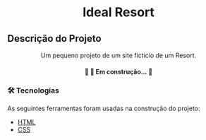 <h1 align="center">Ideal Resort</h1>

## Descrição do Projeto
<p align="center">Um pequeno projeto de um site ficticio de um Resort.</p>

<h4 align="center"> 
	🚧 🚀 Em construção...  🚧
</h4>

### 🛠 Tecnologias

As seguintes ferramentas foram usadas na construção do projeto:

- [HTML](https://developer.mozilla.org/pt-BR/docs/Web/Guide/HTML/HTML5)
- [CSS](https://developer.mozilla.org/pt-BR/docs/Archive/CSS3)
